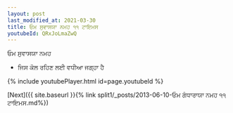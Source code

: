 ```yaml
---
layout: post
last_modified_at: 2021-03-30
title: ਓਮ ਸੁਵਾਸਯਾ ਨਮਹ ੧੧ ਟਾਇਮਸ
youtubeId: QRxJoLmaZwQ
---
```

 
 
 ਓਮ ਸੁਵਾਸਯਾ ਨਮਹ  
 
 -  ਜਿਸ ਕੋਲ ਰਹਿਣ ਲਈ ਵਧੀਆ ਜਗ੍ਹਾ ਹੈ 
 
  
 
  
 
 
 
 
 
 


{% include youtubePlayer.html id=page.youtubeId %}
 
[Next]({{ site.baseurl }}{% link  split1/_posts/2013-06-10-ਓਮ ਗੰਧਾਰਾਯਾ ਨਮਹ ੧੧ ਟਾਇਮਸ.md%})
 
